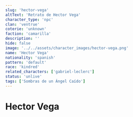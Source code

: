 ```yaml
---
slug: 'hector-vega'
altText: 'Retrato de Hector Vega'
character_type: 'npc'
clan: 'ventrue'
coterie: 'unknown'
faction: 'camarilla'
description: ''
hide: false
image: '../../assets/character_images/hector-vega.png'
name: 'Hector Vega'
nationality: 'spanish'
pattern: 'default'
race: 'kindred'
related_characters: ['gabriel-leclerc']
status: 'unlive'
tags: ['Sombras de un Ángel Caído']
---
```


# Hector Vega
